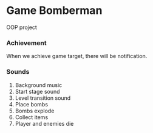 # Game Bomberman
OOP project
### Achievement
When we achieve game target, there will be notification.
### Sounds
1. Background music
2. Start stage sound
3. Level transition sound
4. Place bombs
5. Bombs explode
6. Collect items
7. Player and enemies die
